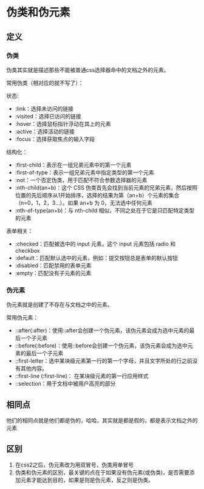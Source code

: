 # 伪类和伪元素

## 定义

### 伪类

伪类其实就是描述那些不能被普通css选择器命中的文档之外的元素。

常用伪类（相对应的就不写了）：

状态:

- :link：选择未访问的链接
- :visited：选择已访问的链接
- :hover：选择鼠标指针浮动在其上的元素
- :active：选择活动的链接
- :focus：选择获取焦点的输入字段

结构化：

- :first-child：表示在一组兄弟元素中的第一个元素
- :first-of-type：表示一组兄弟元素中指定类型的第一个元素
- :not：一个否定伪类，用于匹配不符合参数选择器的元素
- :nth-child(an+b)：这个 CSS 伪类首先会找到当前元素的兄弟元素，然后按照位置的先后顺序从1开始排序，选择的结果为第（an+b）个元素的集合（n=0，1，2，3...）。如果 an+b 为 0，无法选中任何元素
- :nth-of-type(an+b)：与 nth-child 相似，不同之处在于它是只匹配特定类型的元素

表单相关：

- :checked：匹配被选中的 input 元素，这个 input 元素包括 radio 和 checkbox
- :default：匹配默认选中的元素，例如：提交按钮总是表单的默认按钮
- :disabled：匹配禁用的表单元素
- :empty：匹配没有子元素的元素

### 伪元素

伪元素就是创建了不存在与文档之中的元素。

常用伪元素：

- ::after(:after)：使用::after会创建一个伪元素，该伪元素会成为选中元素的最后一个子元素
- ::before(:before)：使用::before会创建一个伪元素，该伪元素会成为选中元素的最后一个子元素
- ::first-letter：选中某块级元素第一行的第一个字母，并且文字所处的行之前没有其他内容。
- ::first-line (:first-line)： 在某块级元素的第一行应用样式
- ::selection：用于文档中被用户高亮的部分

## 相同点

他们的相同点就是他们都是伪的，哈哈，其实就是都是假的，都是表示文档之外的元素

## 区别

1. 在css2之后，伪元素改为用双冒号，伪类用单冒号
2. 伪类和伪元素的区别，最关键的点在于如果没有伪元素(或伪类)，是否需要添加元素才能达到目的，如果是则是伪元素，反之则是伪类。
